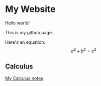 # My Website

Hello world!

This is my github page.

Here's an equation: 
$$a^2 + b^2 = c^2$$

## Calculus
[My Calculus notes](https://thc25/github.io/articles/Calculus/README.md)
